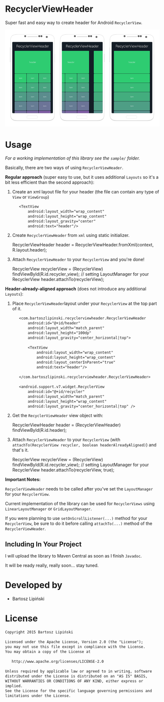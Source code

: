 RecyclerViewHeader
===============
Super fast and easy way to create header for Android `RecyclerView`.

![ ](/RecyclerViewHeader.png)


Usage
=====
*For a working implementation of this library see the `sample/` folder.*

Basically, there are two ways of using `RecyclerViewHeader`.

**Regular approach** (super easy to use, but it uses additional `Layouts` so it's a bit less efficient than the second approach):

  1. Create an xml layout file for your header (the file can contain any type of `View` or `ViewGroup`)

        <FrameLayout
            android:layout_width="match_parent"
            android:layout_height="100dp">

            <TextView
                android:layout_width="wrap_content"
                android:layout_height="wrap_content"
                android:layout_gravity="center"
                android:text="header"/>

        </FrameLayout>

  2. Create `RecyclerViewHeader` from `xml` using static initializer.

        RecyclerViewHeader header = RecyclerViewHeader.fromXml(context, R.layout.header);

  3. Attach `RecyclerViewHeader` to your `RecyclerView` and you're done!

        RecyclerView recyclerView = (RecyclerView) findViewById(R.id.recycler_view);
        // setting LayoutManager for your RecyclerView
        header.attachTo(recyclerView);

**Header-already-aligned approach** (does not introduce any additional `Layouts`):

  1. Place `RecyclerViewHeader`layout under your `RecyclerView` at the top part of it.

        <FrameLayout
            android:layout_width="match_parent"
            android:layout_height="wrap_content">

            <com.bartoszlipinski.recyclerviewheader.RecyclerViewHeader
                android:id="@+id/header"
                android:layout_width="match_parent"
                android:layout_height="100dp"
                android:layout_gravity="center_horizontal|top">

                <TextView
                    android:layout_width="wrap_content"
                    android:layout_height="wrap_content"
                    android:layout_centerInParent="true"
                    android:text="header"/>

            </com.bartoszlipinski.recyclerviewheader.RecyclerViewHeader>

            <android.support.v7.widget.RecyclerView
                android:id="@+id/recycler"
                android:layout_width="match_parent"
                android:layout_height="wrap_content"
                android:layout_gravity="center_horizontal|top" />

        </FrameLayout>

  2. Get the `RecyclerViewHeader` view object with:

        RecyclerViewHeader header = (RecyclerViewHeader) findViewById(R.id.header);

  3. Attach `RecyclerViewHeader` to your `RecyclerView` (with `attachTo(RecyclerView recycler, boolean headerAlreadyAligned)`) and that's it.

        RecyclerView recyclerView = (RecyclerView) findViewById(R.id.recycler_view);
        // setting LayoutManager for your RecyclerView
        header.attachTo(recyclerView, true);


**Important Notes:**

`RecyclerViewHeader` needs to be called after you've set the `LayoutManager` for your `RecyclerView`.

Current implementation of the library can be used for `RecyclerViews` using `LinearLayoutManager` or `GridLayoutManager`.

If you were planning to use `setOnScrollListener(...)` method for your `RecyclerView`, be sure to do it before calling `attachTo(...)` method of the `RecyclerViewHeader`.


Including In Your Project
-------------------------
I will upload the library to Maven Central as soon as I finish `Javadoc`.

It will be ready really, really soon... stay tuned.

Developed by
==========
 * Bartosz Lipiński

License
======

    Copyright 2015 Bartosz Lipiński
    
    Licensed under the Apache License, Version 2.0 (the "License");
    you may not use this file except in compliance with the License.
    You may obtain a copy of the License at

       http://www.apache.org/licenses/LICENSE-2.0

    Unless required by applicable law or agreed to in writing, software
    distributed under the License is distributed on an "AS IS" BASIS,
    WITHOUT WARRANTIES OR CONDITIONS OF ANY KIND, either express or implied.
    See the License for the specific language governing permissions and
    limitations under the License.
